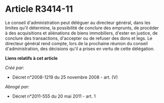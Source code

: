 # Article R3414-11

Le conseil d'administration peut déléguer au directeur général, dans les limites qu'il détermine, la possibilité de conclure
des emprunts, de procéder à des acquisitions et aliénations de biens immobiliers, d'ester en justice, de conclure des
transactions, d'accepter ou de refuser des dons et legs. Le directeur général rend compte, lors de la prochaine réunion du
conseil d'administration, des décisions qu'il a prises en vertu de cette délégation.

**Liens relatifs à cet article**

_Créé par_:

  - Décret n°2008-1219 du 25 novembre 2008 - art. (V)

_Abrogé par_:

  - Décret n°2011-555 du 20 mai 2011 - art. 1
